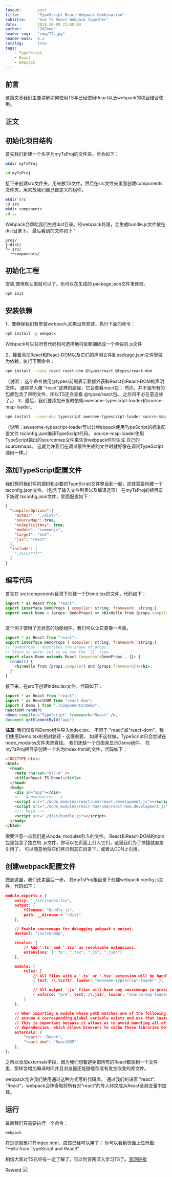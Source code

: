 ```yaml
---
layout:       post
title:        "TypeScript React Webpack Combination"
subtitle:     "Use TS React Webpack together"
date:         2018-10-09 22:00:00
author:       "ZeFeng"
header-img:   "img/TS.jpg"
header-mask:  0.3
catalog:      true
tags:
    - TypeScript
    - React
    - Webpack
---
```


## 前言
这篇文章我们主要讲解如何使用TS与已经使用React以及webpack的项目结合使用。

## 正文
## 初始化项目结构
首先我们新建一个名字为myTsProj的文件夹，命令如下：
```bash
mkdir myTsProj

cd myTsProj
```

接下来创建src文件夹，用来放TS文件。然后在src文件夹里面创建components文件夹，用来放我们自己自定义的组件。

```bash
mkdir src
cd src
mkdir components
cd ..
```

Webpack会帮助我们生成dist目录。经webpack处理，会生成bundle.js文件放在dist目录下。
最后看到的文件如下：

```
proj/
├─dist/
└─ src/   
  └─components/
```

## 初始化工程
安装,使用默认值就可以了。也可以在生成的 package.json文件里修改。

```
npm init
```

## 安装依赖
1、要确保我们有安装webpack,如果没有安装，执行下面的命令：

```bash
npm install -g webpack
```
Webpack可以将所有代码和可选择地将依赖捆绑成一个单独的.js文件

2、接着添加React和React-DOM以及它们的声明文件到package.json文件里做为依赖，执行下面命令：

```bash
npm install --save react react-dom @types/react @types/react-dom
```
（说明： 这个命令使用@types/前缀表示要额外获取React和React-DOM的声明文件。 通常导入像 "react"这样的路径，它会查看react包； 然而，并不是所有的包都包含了声明文件，所以TS还会查看 @types/react包。 之后将不必在意这些了。）
3、最后，我们要添加开发时依赖awesome-typescript-loader和source-map-loader。

```bash
npm install --save-dev typescript awesome-typescript-loader source-map-loader
```
（说明：awesome-typescript-loader可以让Webpack使用TypeScript的标准配置文件 tsconfig.json编译TypeScript代码。 source-map-loader使用TypeScript输出的sourcemap文件来告诉webpack何时生成 自己的sourcemaps。 这就允许我们在调试最终生成的文件时就好像在调试TypeScript源码一样。）
## 添加TypeScript配置文件
我们想将我们写的源码和必要的TypeScript文件整合到一起，这就需要创建一个tsconfig.json文件。（包含了输入文件列表以及编译选项）
在myTsProj的根目录下新建 tsconfig.json文件，里面配置如下：

```json
{ 
  "compilerOptions":{        
    "outDir": "./dist/",        
    "sourceMap": true,
    "noImplicitAny": true,
    "module": "commonjs",        
    "target": "es5",
    "jsx": "react"    
  },   
  "include": [
    "./src/**/*"
  ]
}
```
## 编写代码
首先在 src/components目录下创建一个Demo.tsx的文件，代码如下：
```jsx
import * as React from "react";
export interface DemoProps { compiler: string; framework: string;}
export const Demo = (props: DemoProps) => <h1>Hello from {props.compiler} and {props.framework}!</h1>;
 
```
这个例子使用了无状态的功能组件，我们可以让它更像一点类。
```jsx
import * as React from "react";
export interface DemoProps { compiler: string; framework: string;}
// 'DemoProps ' describes the shape of props.
// State is never set so we use the '{}' type.
export class Demo extends React.Component<DemoProps , {}> {
  render() {
    <h1>Hello from {props.compiler} and {props.framework}!</h1>;
  }
}
```
接下来，在src下创建index.tsx文件，代码如下：
```jsx
import * as React from "react";
import * as ReactDOM from "react-dom";
import { Demo } from "./components/Demo";
ReactDOM.render(
<Demo compiler="TypeScript" framework="React" />,
document.getElementById("app")
```
<b>注意:  </b>
我们仅仅将Demo组件导入index.tsx。 不同于 "react"或"react-dom"，我们使用Demo.tsx的相对路径 - 这很重要。 如果不这样做，TypeScript只会尝试在 node_modules文件夹里查找。
我们还缺一个页面来显示Demo组件。 在myTsProj根目录创建一个名为index.html的文件，代码如下：

```html
<!DOCTYPE html>
<html>
  <head>
    <meta charset="UTF-8" />
    <title>React TS Demo!</title>
  </head>    
  <body>        
    <div id="app"></div>        
    <!-- Dependencies -->
    <script src="./node_modules/react/umd/react.development.js"></script>
    <script src="./node_modules/react-dom/umd/react-dom.development.js"></script>        
    <!-- Main -->        
    <script src="./dist/bundle.js"></script>    
  </body>
</html>
```
需要注意一点我们是从node_modules引入的文件。 React和React-DOM的npm包里包含了独立的 .js文件，你可以在页面上引入它们，这里我们为了快捷就直接引用了。 可以随意地将它们拷贝到其它目录下，或者从CDN上引用。
## 创建webpack配置文件
做到这里，我们还差最后一步。
在myTsProj根目录下创建webpack.config.js文件，代码如下：
```json
module.exports = {
    entry: "./src/index.tsx",
    output: {
        filename: "bundle.js",
        path: __dirname + "/dist"
    },

    // Enable sourcemaps for debugging webpack's output.
    devtool: "source-map",

    resolve: {
        // Add '.ts' and '.tsx' as resolvable extensions.
        extensions: [".ts", ".tsx", ".js", ".json"]
    },

    module: {
        rules: [
            // All files with a '.ts' or '.tsx' extension will be handled by 'awesome-typescript-loader'.
            { test: /\.tsx?$/, loader: "awesome-typescript-loader" },

            // All output '.js' files will have any sourcemaps re-processed by 'source-map-loader'.
            { enforce: "pre", test: /\.js$/, loader: "source-map-loader" }
        ]
    },

    // When importing a module whose path matches one of the following, just
    // assume a corresponding global variable exists and use that instead.
    // This is important because it allows us to avoid bundling all of our
    // dependencies, which allows browsers to cache those libraries between builds.
    externals: {
        "react": "React",
        "react-dom": "ReactDOM"
    },
};
```
之所以添加externals字段，因为我们想要避免把所有的React都放到一个文件里，那样会增加编译时间并且浏览器还能够缓存没有发生改变的库文件。

webpack允许我们使用通过这种方式写的代码库。 通过我们的设置 "react": "React"，webpack会神奇地将所有对"react"的导入转换成从React全局变量中加载。

## 运行
最后我们只需要执行一个命令：
```
webpack
```
在浏览器里打开index.html，应该已经可以用了！ 你可以看到页面上显示着:
“Hello from TypeScript and React!”

相信大家对TS已经有一定了解了，可以到官网深入学习TS了。[官网链接](https://github.com/Microsoft/TypeScript-React-Starter#typescript-react-starter)

Reward
<img src="https://00feng00.github.io/img/pay_me_money.jpg">